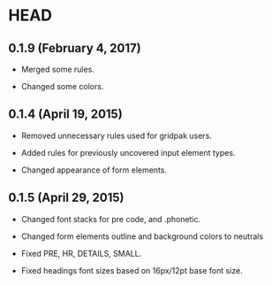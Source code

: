 # HEAD

## 0.1.9 (February 4, 2017)

* Merged some rules.

* Changed some colors.

## 0.1.4 (April 19, 2015)

* Removed unnecessary rules used for gridpak users.

* Added rules for previously uncovered input element types.

* Changed appearance of form elements.

## 0.1.5 (April 29, 2015)

* Changed font stacks for pre code, and .phonetic.

* Changed form elements outline and background colors to neutrals

* Fixed PRE, HR, DETAILS, SMALL.

* Fixed headings font sizes based on 16px/12pt base font size.